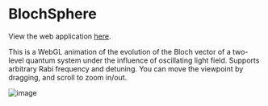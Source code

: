 # BlochSphere

View the web application [here](http://smarsh.me/BlochSphere/bloch.html).

This is a WebGL animation of the evolution of the Bloch vector of a two-level quantum system under the influence of oscillating light field. Supports arbitrary Rabi frequency and detuning. You can move the viewpoint by dragging, and scroll to zoom in/out. 

![image](https://i.imgur.com/zmpFUx6.png)
